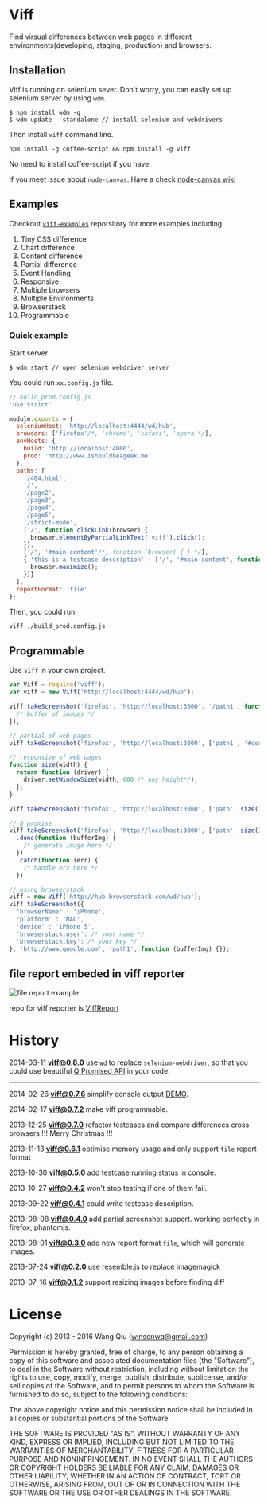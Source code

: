 # Viff

Find virsual differences between web pages in different environments(developing, staging, production) and browsers.

## Installation

Viff is running on selenium sever. Don't worry, you can easily set up selenium server by using `wdm`.

```
$ npm install wdm -g
$ wdm update --standalone // install selenium and webdrivers
```
Then install `viff` command line.

```
npm install -g coffee-script && npm install -g viff
```
No need to install coffee-script if you have.

If you meet issue about `node-canvas`. Have a check [node-canvas wiki](https://github.com/LearnBoost/node-canvas/wiki/Installation---OSX)

## Examples

Checkout [`viff-examples`](https://github.com/winsonwq/viff-examples) reporsitory for more examples including

1. Tiny CSS difference
2. Chart difference
3. Content difference
4. Partial difference
5. Event Handling
6. Responsive
7. Multiple browsers
8. Multiple Environments
9. Browserstack
10. Programmable

### Quick example

Start server

```
$ wdm start // open selenium webdriver server
```

You could run `xx.config.js` file.

```javascript
// build_prod.config.js
'use strict'

module.exports = {
  seleniumHost: 'http://localhost:4444/wd/hub',
  browsers: ['firefox'/*, 'chrome', 'safari', 'opera'*/],
  envHosts: {
    build: 'http://localhost:4000',
    prod: 'http://www.ishouldbeageek.me'
  },
  paths: [
    '/404.html',
    '/',
    '/page2',
    '/page3',
    '/page4',
    '/page5',
    '/strict-mode',
    ['/', function clickLink(browser) {
      browser.elementByPartialLinkText('viff').click();
    }],
    ['/', '#main-content'/*, function (browser) { } */],
    { 'this is a testcase description' : ['/', '#main-content', function(browser) {
      browser.maximize();
    }]}
  ],
  reportFormat: 'file'
};
```

Then, you could run

```
viff ./build_prod.config.js
```

## Programmable

Use `viff` in your own project.

```javascript
var Viff = require('viff');
var viff = new Viff('http://localhost:4444/wd/hub');

viff.takeScreenshot('firefox', 'http://localhost:3000', '/path1', function (bufferImg) {
  /* buffer of images */  
});

// partial of web pages
viff.takeScreenshot('firefox', 'http://localhost:3000', ['path1', '#css-selecor'], function (bufferPartialImg) {});

// responsive of web pages
function size(width) {
  return function (driver) {
    driver.setWindowSize(width, 600 /* any height*/);
  };
}

viff.takeScreenshot('firefox', 'http://localhost:3000', ['path', size(1024)], function (bufferImg) {});

// Q promise
viff.takeScreenshot('firefox', 'http://localhost:3000', ['path', size(1024)])
  .done(function (bufferImg) {
    /* generate image here */
  })
  .catch(function (err) {
    /* handle err here */
  })

// using browserstack
viff = new Viff('http://hub.browserstack.com/wd/hub');
viff.takeScreenshot({
  'browserName' : 'iPhone',
  'platform' : 'MAC',
  'device' : 'iPhone 5',
  'browserstack.user': /* your name */,
  'browserstack.key': /* your key */
}, 'http://www.google.com', 'path1', function (bufferImg) {});
```

## file report embeded in viff reporter
![file report example](http://ww2.sinaimg.cn/mw1024/64eae748jw1e7fmlo9otwj21kw0vrqe5.jpg)

repo for viff reporter is [ViffReport](https://github.com/xjsi/ViffReport)

# History
2014-03-11 **viff@0.8.0** use [`wd`](https://github.com/admc/wd) to replace `selenium-webdriver`, so that you could use beautiful [Q Promised API](https://github.com/admc/wd/blob/master/doc/api.md) in your code.

---

2014-02-26 **viff@0.7.6** simplify console output [DEMO](https://asciinema.org/a/7903).

2014-02-17 **viff@0.7.2** make viff programmable.

2013-12-25 **viff@0.7.0** refactor testcases and compare differences cross browsers !!! Merry Christmas !!!

2013-11-13 **viff@0.6.1** optimise memory usage and only support `file` report format

2013-10-30 **viff@0.5.0** add testcase running status in console.

2013-10-27 **viff@0.4.2** won't stop testing if one of them fail.

2013-09-22 **viff@0.4.1** could write testcase description.

2013-08-08 **viff@0.4.0**  add partial screenshot support. working perfectly in firefox, phantomjs.

2013-08-01 **viff@0.3.0**  add new report format `file`, which will generate images.

2013-07-24 **viff@0.2.0**  use [resemble.js](https://github.com/Huddle/Resemble.js) to replace imagemagick

2013-07-16 **viff@0.1.2**  support resizing images before finding diff

# License

Copyright (c) 2013 - 2016 Wang Qiu (winsonwq@gmail.com)

Permission is hereby granted, free of charge, to any person
obtaining a copy of this software and associated documentation
files (the "Software"), to deal in the Software without
restriction, including without limitation the rights to use,
copy, modify, merge, publish, distribute, sublicense, and/or sell
copies of the Software, and to permit persons to whom the
Software is furnished to do so, subject to the following
conditions:

The above copyright notice and this permission notice shall be
included in all copies or substantial portions of the Software.

THE SOFTWARE IS PROVIDED "AS IS", WITHOUT WARRANTY OF ANY KIND,
EXPRESS OR IMPLIED, INCLUDING BUT NOT LIMITED TO THE WARRANTIES
OF MERCHANTABILITY, FITNESS FOR A PARTICULAR PURPOSE AND
NONINFRINGEMENT. IN NO EVENT SHALL THE AUTHORS OR COPYRIGHT
HOLDERS BE LIABLE FOR ANY CLAIM, DAMAGES OR OTHER LIABILITY,
WHETHER IN AN ACTION OF CONTRACT, TORT OR OTHERWISE, ARISING
FROM, OUT OF OR IN CONNECTION WITH THE SOFTWARE OR THE USE OR
OTHER DEALINGS IN THE SOFTWARE.
